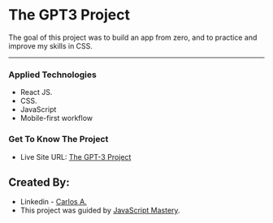 # The GPT3 Project

The goal of this project was to build an app from zero, and to practice and improve my skills in CSS.

---

### Applied Technologies

- React JS.
- CSS.
- JavaScript
- Mobile-first workflow

### Get To Know The Project

- Live Site URL: [The GPT-3 Project](https://gpt-3-project.vercel.app/)


## Created By:

- Linkedin - [Carlos A.](https://www.linkedin.com/in/carlosafonsoflach/)
- This project was guided by [JavaScript Mastery](https://www.youtube.com/channel/UCmXmlB4-HJytD7wek0Uo97A).



